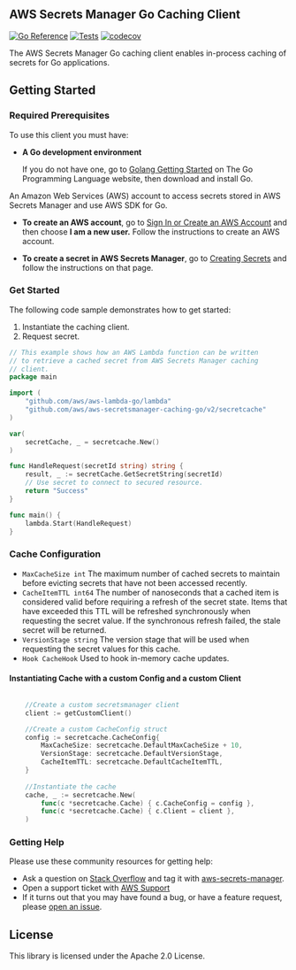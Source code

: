 ## AWS Secrets Manager Go Caching Client

[![Go Reference](https://pkg.go.dev/badge/github.com/aws/aws-secretsmanager-caching-go/v2/secretcache.svg)](https://pkg.go.dev/github.com/aws/aws-secretsmanager-caching-go/v2/secretcache)
[![Tests](https://github.com/aws/aws-secretsmanager-caching-go/actions/workflows/go.yml/badge.svg?event=push)](https://github.com/aws/aws-secretsmanager-caching-go/actions/workflows/go.yml)
[![codecov](https://codecov.io/gh/aws/aws-secretsmanager-caching-go/branch/master/graph/badge.svg?token=JZxWjXaZOC)](https://codecov.io/gh/aws/aws-secretsmanager-caching-go)

The AWS Secrets Manager Go caching client enables in-process caching of secrets for Go applications.

## Getting Started

### Required Prerequisites
To use this client you must have:

* **A Go development environment**

  If you do not have one, go to [Golang Getting Started](https://golang.org/doc/install) on The Go Programming Language website, then download and install Go.

An Amazon Web Services (AWS) account to access secrets stored in AWS Secrets Manager and use AWS SDK for Go.

* **To create an AWS account**, go to [Sign In or Create an AWS Account](https://portal.aws.amazon.com/gp/aws/developer/registration/index.html) and then choose **I am a new user.** Follow the instructions to create an AWS account.

* **To create a secret in AWS Secrets Manager**, go to [Creating Secrets](https://docs.aws.amazon.com/secretsmanager/latest/userguide/manage_create-basic-secret.html) and follow the instructions on that page.


### Get Started

The following code sample demonstrates how to get started:

1. Instantiate the caching client.
2. Request secret.

```go
// This example shows how an AWS Lambda function can be written
// to retrieve a cached secret from AWS Secrets Manager caching
// client.
package main

import (
	"github.com/aws/aws-lambda-go/lambda"
	"github.com/aws/aws-secretsmanager-caching-go/v2/secretcache"
)

var(
	secretCache, _ = secretcache.New()
)

func HandleRequest(secretId string) string {
	result, _ := secretCache.GetSecretString(secretId)
	// Use secret to connect to secured resource.
	return "Success"
}

func main() {
	lambda.Start(HandleRequest)
}
```

### Cache Configuration
* `MaxCacheSize int` The maximum number of cached secrets to maintain before evicting secrets that have not been accessed recently.
* `CacheItemTTL int64` The number of nanoseconds that a cached item is considered valid before requiring a refresh of the secret state.  Items that have exceeded this TTL will be refreshed synchronously when requesting the secret value.  If the synchronous refresh failed, the stale secret will be returned.
* `VersionStage string` The version stage that will be used when requesting the secret values for this cache.
* `Hook CacheHook` Used to hook in-memory cache updates.

#### Instantiating Cache with a custom Config and a custom Client
```go

	//Create a custom secretsmanager client
	client := getCustomClient()

	//Create a custom CacheConfig struct
	config := secretcache.CacheConfig{
		MaxCacheSize: secretcache.DefaultMaxCacheSize + 10,
		VersionStage: secretcache.DefaultVersionStage,
		CacheItemTTL: secretcache.DefaultCacheItemTTL,
	}
	
	//Instantiate the cache
	cache, _ := secretcache.New(
		func(c *secretcache.Cache) { c.CacheConfig = config },
		func(c *secretcache.Cache) { c.Client = client },
	)
```

### Getting Help
Please use these community resources for getting help:
* Ask a question on [Stack Overflow](https://stackoverflow.com/) and tag it with [aws-secrets-manager](https://stackoverflow.com/questions/tagged/aws-secrets-manager).
* Open a support ticket with [AWS Support](https://console.aws.amazon.com/support/home#/)
* If it turns out that you may have found a bug, or have a feature request, please [open an issue](https://github.com/aws/aws-secretsmanager-caching-go/issues/new).

## License

This library is licensed under the Apache 2.0 License. 
